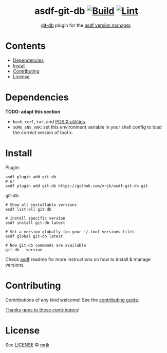 <div align="center">

# asdf-git-db [![Build](https://github.com/mrjk/asdf-git-db/actions/workflows/build.yml/badge.svg)](https://github.com/mrjk/asdf-git-db/actions/workflows/build.yml) [![Lint](https://github.com/mrjk/asdf-git-db/actions/workflows/lint.yml/badge.svg)](https://github.com/mrjk/asdf-git-db/actions/workflows/lint.yml)

[git-db](https://github.com/mrjk/git-db) plugin for the [asdf version manager](https://asdf-vm.com).

</div>

# Contents

- [Dependencies](#dependencies)
- [Install](#install)
- [Contributing](#contributing)
- [License](#license)

# Dependencies

**TODO: adapt this section**

- `bash`, `curl`, `tar`, and [POSIX utilities](https://pubs.opengroup.org/onlinepubs/9699919799/idx/utilities.html).
- `SOME_ENV_VAR`: set this environment variable in your shell config to load the correct version of tool x.

# Install

Plugin:

```shell
asdf plugin add git-db
# or
asdf plugin add git-db https://github.com/mrjk/asdf-git-db.git
```

git-db:

```shell
# Show all installable versions
asdf list-all git-db

# Install specific version
asdf install git-db latest

# Set a version globally (on your ~/.tool-versions file)
asdf global git-db latest

# Now git-db commands are available
git-db --version
```

Check [asdf](https://github.com/asdf-vm/asdf) readme for more instructions on how to
install & manage versions.

# Contributing

Contributions of any kind welcome! See the [contributing guide](contributing.md).

[Thanks goes to these contributors](https://github.com/mrjk/asdf-git-db/graphs/contributors)!

# License

See [LICENSE](LICENSE) © [mrjk](https://github.com/mrjk/)
